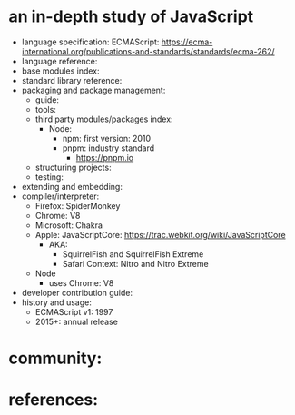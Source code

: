 # an in-depth study of JavaScript

- language specification: ECMAScript: https://ecma-international.org/publications-and-standards/standards/ecma-262/
- language reference: 
- base modules index: 
- standard library reference: 
- packaging and package management:
	- guide: 
	- tools:
    - third party modules/packages index: 
        - Node:
            - npm: first version: 2010
            - pnpm: industry standard
                - https://pnpm.io
	- structuring projects: 
	- testing: 
- extending and embedding:
- compiler/interpreter:
    - Firefox: SpiderMonkey
    - Chrome: V8
    - Microsoft: Chakra
    - Apple: JavaScriptCore: https://trac.webkit.org/wiki/JavaScriptCore
        - AKA:  
            - ​SquirrelFish and ​SquirrelFish Extreme
            - Safari Context: Nitro and Nitro Extreme
    - Node
        - uses Chrome: V8
- developer contribution guide:
- history and usage:
    - ECMAScript v1: 1997
    - 2015+: annual release


# community:
# references:

